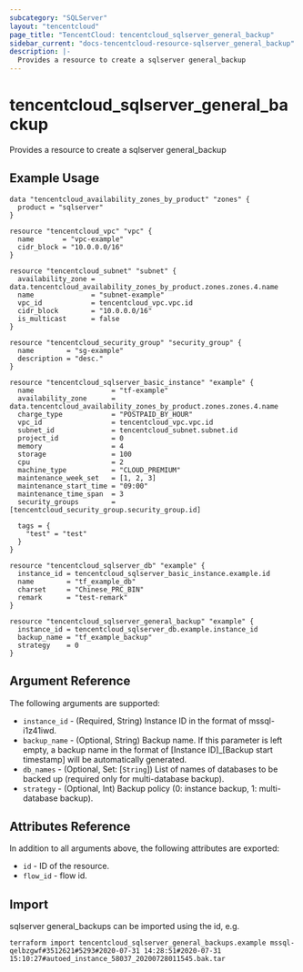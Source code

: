 ```yaml
---
subcategory: "SQLServer"
layout: "tencentcloud"
page_title: "TencentCloud: tencentcloud_sqlserver_general_backup"
sidebar_current: "docs-tencentcloud-resource-sqlserver_general_backup"
description: |-
  Provides a resource to create a sqlserver general_backup
---
```


# tencentcloud_sqlserver_general_backup

Provides a resource to create a sqlserver general_backup

## Example Usage

```hcl
data "tencentcloud_availability_zones_by_product" "zones" {
  product = "sqlserver"
}

resource "tencentcloud_vpc" "vpc" {
  name       = "vpc-example"
  cidr_block = "10.0.0.0/16"
}

resource "tencentcloud_subnet" "subnet" {
  availability_zone = data.tencentcloud_availability_zones_by_product.zones.zones.4.name
  name              = "subnet-example"
  vpc_id            = tencentcloud_vpc.vpc.id
  cidr_block        = "10.0.0.0/16"
  is_multicast      = false
}

resource "tencentcloud_security_group" "security_group" {
  name        = "sg-example"
  description = "desc."
}

resource "tencentcloud_sqlserver_basic_instance" "example" {
  name                   = "tf-example"
  availability_zone      = data.tencentcloud_availability_zones_by_product.zones.zones.4.name
  charge_type            = "POSTPAID_BY_HOUR"
  vpc_id                 = tencentcloud_vpc.vpc.id
  subnet_id              = tencentcloud_subnet.subnet.id
  project_id             = 0
  memory                 = 4
  storage                = 100
  cpu                    = 2
  machine_type           = "CLOUD_PREMIUM"
  maintenance_week_set   = [1, 2, 3]
  maintenance_start_time = "09:00"
  maintenance_time_span  = 3
  security_groups        = [tencentcloud_security_group.security_group.id]

  tags = {
    "test" = "test"
  }
}

resource "tencentcloud_sqlserver_db" "example" {
  instance_id = tencentcloud_sqlserver_basic_instance.example.id
  name        = "tf_example_db"
  charset     = "Chinese_PRC_BIN"
  remark      = "test-remark"
}

resource "tencentcloud_sqlserver_general_backup" "example" {
  instance_id = tencentcloud_sqlserver_db.example.instance_id
  backup_name = "tf_example_backup"
  strategy    = 0
}
```

## Argument Reference

The following arguments are supported:

* `instance_id` - (Required, String) Instance ID in the format of mssql-i1z41iwd.
* `backup_name` - (Optional, String) Backup name. If this parameter is left empty, a backup name in the format of [Instance ID]_[Backup start timestamp] will be automatically generated.
* `db_names` - (Optional, Set: [`String`]) List of names of databases to be backed up (required only for multi-database backup).
* `strategy` - (Optional, Int) Backup policy (0: instance backup, 1: multi-database backup).

## Attributes Reference

In addition to all arguments above, the following attributes are exported:

* `id` - ID of the resource.
* `flow_id` - flow id.


## Import

sqlserver general_backups can be imported using the id, e.g.

```
terraform import tencentcloud_sqlserver_general_backups.example mssql-qelbzgwf#3512621#5293#2020-07-31 14:28:51#2020-07-31 15:10:27#autoed_instance_58037_20200728011545.bak.tar
```

